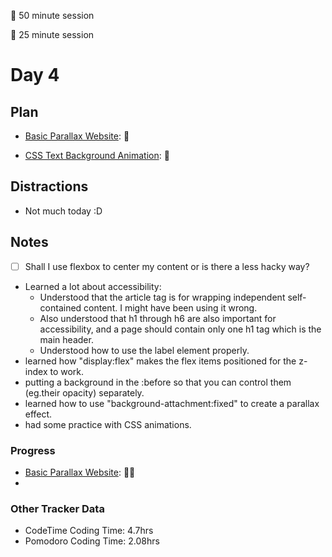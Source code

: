 🍒 50 minute session

🍅 25 minute session

# Day 4

## Plan

-   [Basic Parallax Website](https://www.youtube.com/watch?v=JttTcnidSdQ): 🍒

-   [CSS Text Background Animation](https://www.youtube.com/watch?v=lX5LZTWc4f8): 🍒

## Distractions

-   Not much today :D

## Notes

-   [ ] Shall I use flexbox to center my content or is there a less hacky way?
-   Learned a lot about accessibility:
    -   Understood that the article tag is for wrapping independent self-contained content. I might have been using it wrong.
    -   Also understood that h1 through h6 are also important for accessibility, and a page should contain only one h1 tag which is the main header.
    -   Understood how to use the label element properly.
-   learned how "display:flex" makes the flex items positioned for the z-index to work.
-   putting a background in the :before so that you can control them (eg.their opacity) separately.
-   learned how to use "background-attachment:fixed" to create a parallax effect.
-   had some practice with CSS animations.

### Progress

-   [Basic Parallax Website](https://www.youtube.com/watch?v=JttTcnidSdQ): 🍒🍒
-

### Other Tracker Data

-   CodeTime Coding Time: 4.7hrs
-   Pomodoro Coding Time: 2.08hrs
